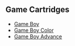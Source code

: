 <!--
SPDX-FileCopyrightText: 2017-2024 Joonas Javanainen <joonas.javanainen@gmail.com>

SPDX-License-Identifier: MIT
-->

## Game Cartridges

- [Game Boy](gb.html)
- [Game Boy Color](gbc.html)
- [Game Boy Advance](gba.html)
